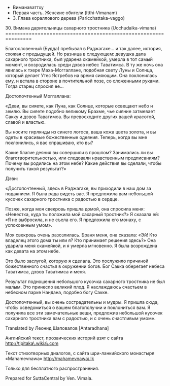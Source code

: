 









* Виманаваттху
* Первая часть\. Женские обители \(Itthi\-Vimanam\)
* 3\. Глава кораллового дерева \(Paricchattaka\-vaggo\)


30\. Вимана дарительницы сахарного тростника \(Ucchudaika\-vimana\)
\=\=\=\=\=\=\=\=\=\=\=\=\=\=\=\=\=\=\=\=\=\=\=\=\=\=\=\=\=\=\=\=\=\=\=\=\=\=\=\=\=\=\=\=\=\=\=\=\=\=\=\=\=\=\=\=\=\=\=\=\=\=\=



Благословенный \(Будда\) пребывал в Раджагахе… и так далее, история, схожая с предыдущей\. Но разница в следующем: девушка дала сахарного тростника, был ударена скамейкой, умерла в тот самый момент, и возродилась среди дэвов небес Таватимса\. В ту же ночь она явилась к тхере Маха\-Моггаллане, подобная свету Луны и Солнца, который делает Утес Ястребов на время сияющим\. Она поклонилась ему, и встала в стороне в почтительной позе, со сложенными руками\. Тогда старец спросил ее…


Достопочтенный Моггаллана:


«Деви, вы сияете, как Луна, как Солнце, которые освещают небо и землю\. Вы сияете подобно великому Брахме, чье сияние затмевает Сакку и дэвов Таватимса\. Вы превосходите других вашей красотой, славой и властью\.


Вы носите гирлянды из синего лотоса, ваша кожа цвета золота, и вы одеты в красивые божественные одеяния\. Теперь, когда вы мне поклонились, я вас спрашиваю, кто вы?


Какие благие деяния вы совершили в прошлом? Занимались ли вы благотворительностью, или следовали нравственным предписаниям? Почему вы родились на этом небе? Какие действия вы сделали, чтобы получить такой результат?»


Дэви:


«Достопочтенный, здесь в Раджагахе, вы приходили в наш дом за подаянием\. Я была рада видеть вас\. Я предложила вам небольшой кусочек сахарного тростника с радостью в сердце\.


Позже, когда моя свекровь пришла домой, она спросила меня: «Невестка, куда ты положила мой сахарный тростник?» Я сказала ей: «Я не выбросила, и не съела его\. Я предложила его монаху, с успокоенным умом»\.


Моя свекровь очень разозлилась\. Браня меня, она сказала: «Эй\! Кто владелец этого дома ты или я? Кто принимает решения здесь?» Она ударила меня скамейкой, и я умерла мгновенно\. Я была возрождена как девата на этом небе\.


Это было заслугой, которую я сделала\. Это послужило причиной божественного счастья в окружении богов\. Бог Сакка оберегает небеса Таватимса, дэвов Таватимса и меня\.


Результат подношения небольшого кусочка сахарного тростника не был малым\. Это принесло великий плод\. Я наслаждаюсь счастьем в небесном парке Нандана, подобно богу Сакке\.


Достопочтенный, вы очень сострадательны и мудры\. Я пришла сюда, чтобы осведомиться о вашем благополучии и поклониться вам\. Я получила все эти замечательные вещи, предложив небольшой кусочек сахарного тростника вам с радостью, и с очень счастливым умом»\.



Translated by Леонид Шаповалов \[Antaradhana\]


Английский текст, прозаических историй взят с сайта <http://tipitaka\.wikia\.com>


Текст стихотворных диалогов, с сайта шри\-ланкийского монастыря «Mahamevnawa» <http://mahamevnawa\.lk>


Только для бесплатного распространения\.


Prepared for SuttaCentral by Ven\. Vimala\.






